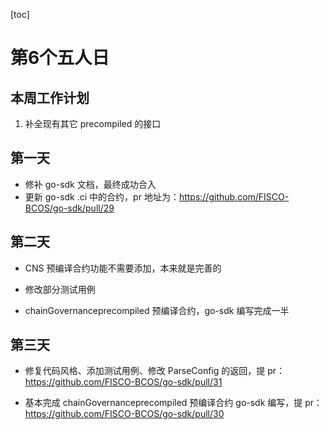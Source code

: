 [toc]

# 第6个五人日

## 本周工作计划

1. 补全现有其它 precompiled 的接口

## 第一天

- 修补 go-sdk 文档，最终成功合入
- 更新 go-sdk .ci 中的合约，pr 地址为：https://github.com/FISCO-BCOS/go-sdk/pull/29

## 第二天

- CNS 预编译合约功能不需要添加，本来就是完善的

- 修改部分测试用例
- chainGovernanceprecompiled 预编译合约，go-sdk 编写完成一半

## 第三天

- 修复代码风格、添加测试用例、修改 ParseConfig 的返回，提 pr：https://github.com/FISCO-BCOS/go-sdk/pull/31

- 基本完成 chainGovernanceprecompiled 预编译合约 go-sdk 编写，提 pr：https://github.com/FISCO-BCOS/go-sdk/pull/30

